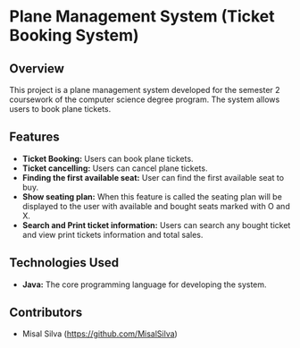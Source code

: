 # Plane Management System (Ticket Booking System)

## Overview
This project is a plane management system developed for the semester 2 coursework of the computer science degree program. The system allows users to book plane tickets.

## Features
- **Ticket Booking:** Users can book plane tickets.
- **Ticket cancelling:** Users can cancel plane tickets.
- **Finding the first available seat:** User can find the first available seat to buy.
- **Show seating plan:** When this feature is called the seating plan will be displayed to the user with available and bought seats marked with O and X.
- **Search and Print ticket information:** Users can search any bought ticket and view print tickets information and total sales.

## Technologies Used
- **Java:** The core programming language for developing the system.

## Contributors
- Misal Silva (https://github.com/MisalSilva)
